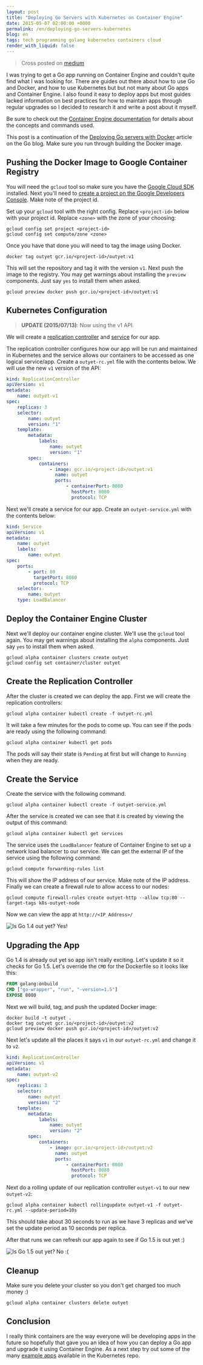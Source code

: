 ```yaml
---
layout: post
title: "Deploying Go Servers with Kubernetes on Container Engine"
date: 2015-05-07 02:00:00 +0000
permalink: /en/deploying-go-servers-kubernetes
blog: en
tags: tech programming golang kubernetes containers cloud
render_with_liquid: false
---
```


> Cross posted on [medium](https://medium.com/@IanMLewis/deploying-go-servers-with-kubernetes-on-container-engine-3fee717a7e2a)

I was trying to get a Go app running on Container Engine and couldn't quite
find what I was looking for. There are guides out there about how to use Go and
Docker, and how to use Kubernetes but but not many about Go apps and Container
Engine. I also found it easy to deploy apps but most guides lacked information
on best practices for how to maintain apps through regular upgrades so I
decided to research it and write a post about it myself.

Be sure to check out the [Container Engine
documentation](https://cloud.google.com/container-engine/docs/) for details
about the concepts and commands used.

This post is a continuation of the [Deploying Go servers with
Docker](https://blog.golang.org/docker) article on the Go blog.
Make sure you run through building the Docker image.

## Pushing the Docker Image to Google Container Registry

You will need the `gcloud` tool so make sure you have the [Google Cloud
SDK](https://cloud.google.com/sdk/#Quick_Start) installed. Next you'll need to
[create a project on the Google Developers
Console](https://developers.google.com/console/help/#creatingdeletingprojects).
Make note of the project id.

Set up your `gcloud` tool with the right config. Replace `<project-id>` below
with your project id. Replace `<zone>` with the zone of your choosing:

```shell
gcloud config set project <project-id>
gcloud config set compute/zone <zone>
```

Once you have that done you will need to tag the image using Docker.

```shell
docker tag outyet gcr.io/<project-id>/outyet:v1
```

This will set the repository and tag it with the version `v1`. Next push the
image to the registry. You may get warnings about installing the `preview`
components. Just say `yes` to install them when asked.

```shell
gcloud preview docker push gcr.io/<project-id>/outyet:v1
```

## Kubernetes Configuration

> **UPDATE (2015/07/13)**: Now using the v1 API.

We will create a [replication
controller](https://github.com/GoogleCloudPlatform/kubernetes/blob/master/docs/replication-controller.md)
and [service](https://github.com/GoogleCloudPlatform/kubernetes/blob/master/docs/services.md) for our app.

The replication controller configures how our app will be run and maintained in
Kubernetes and the service allows our containers to be accessed as one logical
service/app. Create a `outyet-rc.yml` file with the contents below. We will use
the new `v1` version of the API:

```yaml
kind: ReplicationController
apiVersion: v1
metadata:
    name: outyet-v1
spec:
    replicas: 3
    selector:
        name: outyet
        version: "1"
    template:
        metadata:
            labels:
                name: outyet
                version: "1"
        spec:
            containers:
                - image: gcr.io/<project-id>/outyet:v1
                  name: outyet
                  ports:
                      - containerPort: 8080
                        hostPort: 8080
                        protocol: TCP
```

Next we'll create a service for our app. Create an `outyet-service.yml` with
the contents below:

```yaml
kind: Service
apiVersion: v1
metadata:
    name: outyet
    labels:
        name: outyet
spec:
    ports:
        - port: 80
          targetPort: 8080
          protocol: TCP
    selector:
        name: outyet
    type: LoadBalancer
```

## Deploy the Container Engine Cluster

Next we'll deploy our container engine cluster. We'll use the `gcloud` tool
again. You may get warnings about installing the `alpha` components. Just say
`yes` to install them when asked.

```shell
gcloud alpha container clusters create outyet
gcloud config set container/cluster outyet
```

## Create the Replication Controller

After the cluster is created we can deploy the app. First we will create the
replication controllers:

```shell
gcloud alpha container kubectl create -f outyet-rc.yml
```

It will take a few minutes for the pods to come up. You can see if the pods are
ready using the following command:

```shell
gcloud alpha container kubectl get pods
```

The pods will say their state is `Pending` at first but will change to
`Running` when they are ready.

## Create the Service

Create the service with the following command.

```shell
gcloud alpha container kubectl create -f outyet-service.yml
```

After the service is created we can see that it is created by viewing the
output of this command:

```shell
gcloud alpha container kubectl get services
```

The service uses the `LoadBalancer` feature of Container Engine to set up a
network load balancer to our service. We can get the external IP of the service
using the following command:

```shell
gcloud compute forwarding-rules list
```

This will show the IP address of our service. Make note of the IP address.
Finally we can create a firewall rule to allow access to our nodes:

```shell
gcloud compute firewall-rules create outyet-http --allow tcp:80 --target-tags k8s-outyet-node
```

Now we can view the app at `http://<IP Address>/`

![Is Go 1.4 out yet? Yes!](/assets/images/734/golang1.4_large.png)

## Upgrading the App

Go 1.4 is already out yet so app isn't really exciting. Let's update it so it
checks for Go 1.5. Let's override the `CMD` for the Dockerfile so it looks like
this:

```dockerfile
FROM golang:onbuild
CMD ["go-wrapper", "run", "-version=1.5"]
EXPOSE 8080
```

Next we will build, tag, and push the updated Docker image:

```shell
docker build -t outyet .
docker tag outyet gcr.io/<project-id>/outyet:v2
gcloud preview docker push gcr.io/<project-id>/outyet:v2
```

Next let's update all the places it says `v1` in our `outyet-rc.yml` and change
it to `v2`.

```yaml
kind: ReplicationController
apiVersion: v1
metadata:
    name: outyet-v2
spec:
    replicas: 3
    selector:
        name: outyet
        version: "2"
    template:
        metadata:
            labels:
                name: outyet
                version: "2"
        spec:
            containers:
                - image: gcr.io/<project-id>/outyet:v2
                  name: outyet
                  ports:
                      - containerPort: 8080
                        hostPort: 8080
                        protocol: TCP
```

Next do a rolling update of our replication controller `outyet-v1` to our new
`outyet-v2`:

```shell
gcloud alpha container kubectl rollingupdate outyet-v1 -f outyet-rc.yml --update-period=10s
```

This should take about 30 seconds to run as we have 3 replicas and we've set
the update period as 10 seconds per replica.

After that runs we can refresh our app again to see if Go 1.5 is out yet :)

![Is Go 1.5 out yet? No :(](/assets/images/734/golang1.5_large.png)

## Cleanup

Make sure you delete your cluster so you don't get charged too much money :)

```shell
gcloud alpha container clusters delete outyet
```

## Conclusion

I really think containers are the way everyone will be developing apps in the
future so hopefully that gave you an idea of how you can deploy a Go app and
upgrade it using Container Engine. As a next step try out some of the many
[example
apps](https://github.com/GoogleCloudPlatform/kubernetes/tree/master/examples)
available in the Kubernetes repo.
